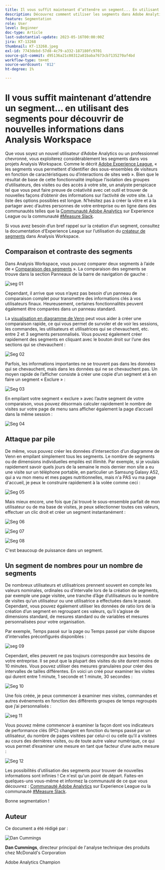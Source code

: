 ```yaml
---
title: Il vous suffit maintenant d’attendre un segment... En utilisant la segmentation pour découvrir de nouvelles informations dans Analysis Workspace
description: Découvrez comment utiliser les segments dans Adobe Analytics pour obtenir de nouvelles informations à partir de vos visualisations et tableaux à structure libre Analysis Workspace.
feature: Segmentation
role: User
level: Beginner
doc-type: Article
last-substantial-update: 2023-05-16T00:00:00Z
jira: KT-13268
thumbnail: KT-13268.jpeg
exl-id: 7743debd-57d8-4c79-a332-187180fc9701
source-git-commit: d95136a21c08312a81baba7673cb7135270af4bd
workflow-type: tm+mt
source-wordcount: '812'
ht-degree: 1%

---
```


# Il vous suffit maintenant d’attendre un segment... en utilisant des segments pour découvrir de nouvelles informations dans Analysis Workspace

Que vous soyez un nouvel utilisateur d’Adobe Analytics ou un professionnel chevronné, vous exploiterez considérablement les segments dans vos projets Analysis Workspace. Comme le décrit [Adobe Experience League](https://experienceleague.adobe.com/docs/analytics/components/segmentation/seg-overview.html?lang=fr), « les segments vous permettent d’identifier des sous-ensembles de visiteurs en fonction de caractéristiques ou d’interactions de sites web ». Bien que le résultat de base de cette fonctionnalité implique l’isolation des groupes d’utilisateurs, des visites ou des accès à votre site, un analyste perspicace tel que vous peut faire preuve de créativité avec cet outil et trouver de nouvelles façons d’obtenir des informations sur l’activité de votre site. La liste des options possibles est longue. N’hésitez pas à créer la vôtre et à la partager avec d’autres personnes de votre entreprise ou en ligne dans des communautés telles que la [Communauté Adobe Analytics](https://experienceleaguecommunities.adobe.com/t5/adobe-analytics/ct-p/adobe-analytics-community?profile.language=fr) sur Experience League ou la communauté [#Measure Slack](https://www.measure.chat/).

Si vous avez besoin d’un bref rappel sur la création d’un segment, consultez la documentation d’Experience League sur l’utilisation du [créateur de segments](https://experienceleague.adobe.com/docs/analytics/components/segmentation/segmentation-workflow/seg-build.html?lang=fr) dans Analysis Workspace.

## Comparaison et contraste des segments

Dans Analysis Workspace, vous pouvez comparer deux segments à l’aide de « [Comparaison des segments](https://experienceleague.adobe.com/docs/analytics/analyze/analysis-workspace/panels/segment-comparison/segment-comparison.html?lang=fr) ». La comparaison des segments se trouve dans la section Panneaux de la barre de navigation de gauche :

![seg 01](assets/seg01.png)

Cependant, il arrive que vous n’ayez pas besoin d’un panneau de comparaison complet pour transmettre des informations clés à vos utilisateurs finaux. Heureusement, certaines fonctionnalités peuvent également être comparées dans un panneau standard.

La [visualisation en diagramme de Venn](https://experienceleague.adobe.com/docs/analytics/analyze/analysis-workspace/visualizations/venn.html?lang=fr) peut vous aider à créer une comparaison rapide, ce qui vous permet de survoler et de voir les sessions, les commandes, les utilisateurs et utilisatrices qui se chevauchent, etc. entre 2 et 3 segments personnalisés. Vous pouvez également créer rapidement des segments en cliquant avec le bouton droit sur l’une des sections qui se chevauchent :

![Seg 02](assets/s02.png)

Parfois, les informations importantes ne se trouvent pas dans les données qui se chevauchent, mais dans les données qui ne se chevauchent pas. Un moyen rapide de l’afficher consiste à créer une copie d’un segment et à en faire un segment « Exclure » :

![Seg 03](assets/s03.png)

En empilant votre segment « exclure » avec l’autre segment de votre comparaison, vous pouvez désormais calculer rapidement le nombre de visites sur votre page de menu sans afficher également la page d’accueil dans la même session :

![Seg 04](assets/s04.png)

## Attaque par pile

De même, vous pouvez créer les données d’intersection d’un diagramme de Venn en empilant simplement tous les segments. Le nombre de segments ou de dimensions individuelles empilés est illimité. Par exemple, si je voulais rapidement savoir quels jours de la semaine le mois dernier mon site a eu une visite sur un téléphone portable, en particulier un Samsung Galaxy A52, qui a vu mon menu et mes pages nutritionnelles, mais n&#39;a PAS vu ma page d&#39;accueil, je peux le construire rapidement à la volée comme ceci :

![Seg 05](assets/s05.png)

Mais mieux encore, une fois que j’ai trouvé le sous-ensemble parfait de mon utilisateur ou de ma base de visites, je peux sélectionner toutes ces valeurs, effectuer un clic droit et créer un segment instantanément :

![Seg 06](assets/s06.png)

![Seg 07](assets/s07.png)

![Seg 08](assets/s08.png)

C&#39;est beaucoup de puissance dans un segment.

## Un segment de nombres pour un nombre de segments

De nombreux utilisateurs et utilisatrices prennent souvent en compte les valeurs nominales, ordinales ou d’intervalle lors de la création de segments, par exemple une page visitée, une tranche d’âge d’utilisateurs ou le nombre de visites qu’un utilisateur ou une utilisatrice a effectuées dans le passé. Cependant, vous pouvez également utiliser les données de ratio lors de la création d’un segment en regroupant ces valeurs, qu’il s’agisse de dimensions standard, de mesures standard ou de variables et mesures personnalisées pour votre organisation.

Par exemple, Temps passé sur la page ou Temps passé par visite dispose d’intervalles préconfigurés disponibles :

![seg 09](assets/s09.png)

Cependant, elles peuvent ne pas toujours correspondre aux besoins de votre entreprise. Il se peut que la plupart des visites du site durent moins de 10 minutes. Vous pouvez utiliser des mesures granulaires pour créer des intervalles de tailles différentes. En voici un créé pour examiner les visites qui durent entre 1 minute, 1 seconde et 1 minute, 30 secondes :

![Seg 10](assets/s10.png)

Une fois créée, je peux commencer à examiner mes visites, commandes et autres événements en fonction des différents groupes de temps regroupés que j’ai personnalisés :

![seg 11](assets/s11.png)

Vous pouvez même commencer à examiner la façon dont vos indicateurs de performance clés (IPC) changent en fonction du temps passé par un utilisateur, du nombre de pages visitées par celui-ci ou celle qu’il a visitées au cours des dernières visites, ou de toute autre valeur numérique, ce qui vous permet d’examiner une mesure en tant que facteur d’une autre mesure :

![Seg 12](assets/s12.png)

Les possibilités d’utilisation des segments pour trouver de nouvelles informations sont infinies ! Ce n&#39;est qu&#39;un point de départ. Faites-en quelques-uns vous-même et informez la communauté de ce que vous découvrez : [Communauté Adobe Analytics](https://experienceleaguecommunities.adobe.com/t5/adobe-analytics/ct-p/adobe-analytics-community?profile.language=fr) sur Experience League ou la communauté [#Measure Slack](https://www.measure.chat/).

Bonne segmentation !

## Auteur

Ce document a été rédigé par :

![Dan Cummings &#x200B;](assets/seg13.png)

**Dan Cummings**, directeur principal de l&#39;analyse technique des produits chez McDonald&#39;s Corporation

Adobe Analytics Champion
